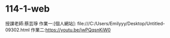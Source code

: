 # 114-1-web
授課老師:蔡芸琤
作業一:[個人網站]: file:///C:/Users/Emilyyy/Desktop/Untitled-09302.html
作業二:https://youtu.be/jwPQqsnKiW0
